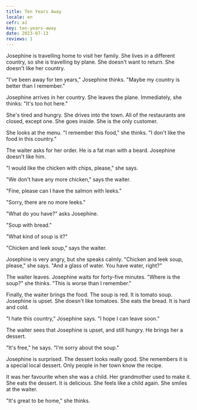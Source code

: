 ```yaml
---
title: Ten Years Away
locale: en
cefr: a1
key: ten-years-away
date: 2023-07-13
reviews: 1
---
```


Josephine is travelling home to visit her family. She lives in a different country, so she is travelling by plane. She doesn't want to return. She doesn't like her country.

"I've been away for ten years," Josephine thinks. "Maybe my country is better than I remember."

Josephine arrives in her country. She leaves the plane. Immediately, she thinks: "It's too hot here."

She's tired and hungry. She drives into the town. All of the restaurants are closed, except one. She goes inside. She is the only customer.

She looks at the menu. "I remember this food," she thinks. "I don't like the food in this country."

The waiter asks for her order. He is a fat man with a beard. Josephine doesn't like him.

"I would like the chicken with chips, please," she says.

"We don't have any more chicken," says the waiter.

"Fine, please can I have the salmon with leeks."

"Sorry, there are no more leeks."

"What do you have?" asks Josephine.

"Soup with bread."

"What kind of soup is it?"

"Chicken and leek soup," says the waiter.

Josephine is very angry, but she speaks calmly. "Chicken and leek soup, please," she says. "And a glass of water. You have water, right?"

The waiter leaves. Josephine waits for forty-five minutes. "Where is the soup?" she thinks. "This is worse than I remember."

Finally, the waiter brings the food. The soup is red. It is tomato soup. Josephine is upset. She doesn't like tomatoes. She eats the bread. It is hard and cold.

"I hate this country," Josephine says. "I hope I can leave soon."

The waiter sees that Josephine is upset, and still hungry. He brings her a dessert.

"It's free," he says. "I'm sorry about the soup."

Josephine is surprised. The dessert looks really good. She remembers it is a special local dessert. Only people in her town know the recipe.

It was her favourite when she was a child. Her grandmother used to make it. She eats the dessert. It is delicious. She feels like a child again. She smiles at the waiter.

"It's great to be home," she thinks.